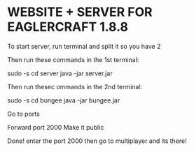 # WEBSITE + SERVER FOR EAGLERCRAFT 1.8.8

To start server, run terminal and split it so you have 2

Then run these commands in the 1st terminal:

sudo -s
cd server
java -jar server.jar

Then run thesec ommands in the 2nd terminal:

sudo -s
cd bungee
java -jar bungee.jar

Go to ports

Forward port 2000
Make it public

Done! enter the port 2000 then go to multiplayer and its there!
